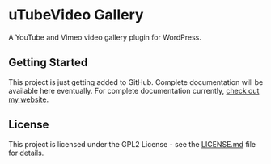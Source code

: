 # uTubeVideo Gallery

A YouTube and Vimeo video gallery plugin for WordPress.

## Getting Started

This project is just getting added to GitHub. Complete documentation will be available here eventually. For complete documentation currently, [check out my website](https://www.codeclouds.net/utubevideo-gallery/documentation/).

## License

This project is licensed under the GPL2 License - see the [LICENSE.md](LICENSE.md) file for details.
